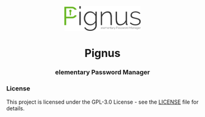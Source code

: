 <div align="center">
  <span align="center"> <img width="200" height="" class="center" src="https://github.com/drom98/Pignus/blob/master/data/images/com.github.drom98.pignus.png" alt="Icon"></span>
  <h1 align="center">Pignus</h1>
  <h3 align="center">elementary Password Manager</h3>
</div>

### License

This project is licensed under the GPL-3.0 License - see the [LICENSE](LICENSE.md) file for details.
